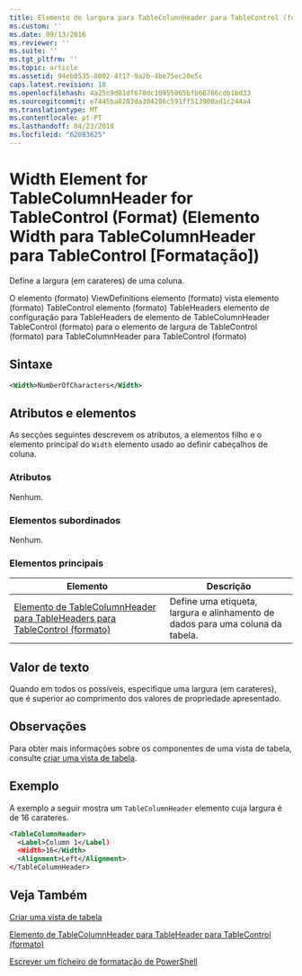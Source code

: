 ```yaml
---
title: Elemento de largura para TableColumnHeader para TableControl (formato) | Documentos da Microsoft
ms.custom: ''
ms.date: 09/13/2016
ms.reviewer: ''
ms.suite: ''
ms.tgt_pltfrm: ''
ms.topic: article
ms.assetid: 94eb0535-8002-4f17-9a2b-4be75ec20e5c
caps.latest.revision: 18
ms.openlocfilehash: 4a25c9d81df670dc10955065bfb66766cdb1bd33
ms.sourcegitcommit: e7445ba8203da304286c591ff513900ad1c244a4
ms.translationtype: MT
ms.contentlocale: pt-PT
ms.lasthandoff: 04/23/2019
ms.locfileid: "62083625"
---
```

# <a name="width-element-for-tablecolumnheader-for-tablecontrol-format"></a>Width Element for TableColumnHeader for TableControl (Format) (Elemento Width para TableColumnHeader para TableControl [Formatação])

Define a largura (em carateres) de uma coluna.

O elemento (formato) ViewDefinitions elemento (formato) vista elemento (formato) TableControl elemento (formato) TableHeaders elemento de configuração para TableHeaders de elemento de TableColumnHeader TableControl (formato) para o elemento de largura de TableControl (formato) para TableColumnHeader para TableControl (formato)

## <a name="syntax"></a>Sintaxe

```xml
<Width>NumberOfCharacters</Width>
```

## <a name="attributes-and-elements"></a>Atributos e elementos

As secções seguintes descrevem os atributos, a elementos filho e o elemento principal do `Width` elemento usado ao definir cabeçalhos de coluna.

### <a name="attributes"></a>Atributos

Nenhum.

### <a name="child-elements"></a>Elementos subordinados

Nenhum.

### <a name="parent-elements"></a>Elementos principais

|Elemento|Descrição|
|-------------|-----------------|
|[Elemento de TableColumnHeader para TableHeaders para TableControl (formato)](./tablecolumnheader-element-format.md)|Define uma etiqueta, largura e alinhamento de dados para uma coluna da tabela.|

## <a name="text-value"></a>Valor de texto

Quando em todos os possíveis, especifique uma largura (em carateres), que é superior ao comprimento dos valores de propriedade apresentado.

## <a name="remarks"></a>Observações

Para obter mais informações sobre os componentes de uma vista de tabela, consulte [criar uma vista de tabela](./creating-a-table-view.md).

## <a name="example"></a>Exemplo

A exemplo a seguir mostra um `TableColumnHeader` elemento cuja largura é de 16 carateres.

```xml
<TableColumnHeader>
  <Label>Column 1</Label)
  <Width>16</Width>
  <Alignment>Left</Alignment>
</TableColumnHeader>
```

## <a name="see-also"></a>Veja Também

[Criar uma vista de tabela](./creating-a-table-view.md)

[Elemento de TableColumnHeader para TableHeader para TableControl (formato)](./tablecolumnheader-element-format.md)

[Escrever um ficheiro de formatação de PowerShell](./writing-a-powershell-formatting-file.md)
